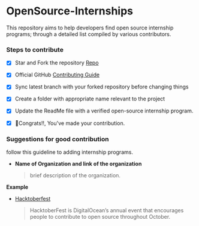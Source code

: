 # OpenSource-Internships
This repository aims to help developers find open source internship programs; through a detailed list compiled by various contributors.

### Steps to contribute

- [x] Star and Fork the repository [Repo](https://github.com/codeverything/awesome-projects)
- [x] Official GitHub [Contributing Guide](https://docs.github.com/en/desktop/contributing-and-collaborating-using-github-desktop/working-with-your-remote-repository-on-github-or-github-enterprise/creating-an-issue-or-pull-request)
- [x] Sync latest branch with your forked repository before changing things
- [x] Create a folder with appropriate name relevant to the project
- [x] Update the ReadMe file with a verified open-source internship program.
- [x] 🎉Congrats!!, You've made your contribution.


### Suggestions for good contribution

follow this guideline to adding internship programs.

- **Name of Organization and link of the organization**
  > brief description of the organization.

**Example**

- [Hacktoberfest](https://hacktoberfest.com/) 
  > HacktoberFest is DigitalOcean’s annual event that encourages people to contribute to open source throughout October.


